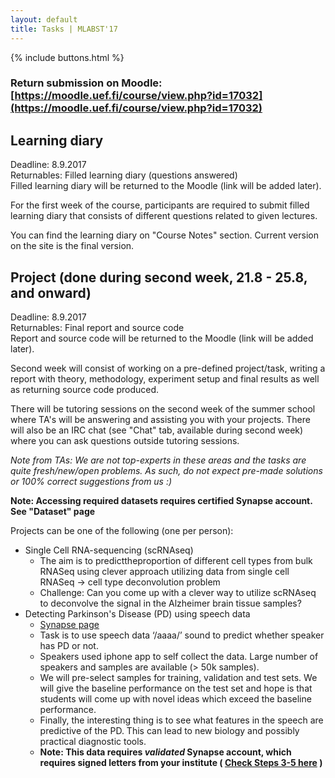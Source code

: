 ```yaml
---
layout: default
title: Tasks | MLABST'17
---
```


{% include buttons.html %}

### Return submission on Moodle: [https://moodle.uef.fi/course/view.php?id=17032](https://moodle.uef.fi/course/view.php?id=17032)

## Learning diary
Deadline: 8.9.2017 <br>
Returnables: Filled learning diary (questions answered) <br>
Filled learning diary will be returned to the Moodle (link will be added later).

For the first week of the course, participants are required to submit filled
learning diary that consists of different questions related to given lectures. 

You can find the learning diary on "Course Notes" section. Current version 
on the site is the final version.

## Project (done during second week, 21.8 - 25.8, and onward)
Deadline: 8.9.2017 <br>
Returnables: Final report and source code <br>
Report and source code will be returned to the Moodle (link will be added later).

Second week will consist of working on a pre-defined project/task, writing a
report with theory, methodology, experiment setup and final results as well as returning source code produced. 

There will be tutoring sessions on the second week of the summer school where
TA's will be answering and assisting you with your projects. There will also be 
an IRC chat (see "Chat" tab, available during second week) where you can ask questions outside tutoring sessions. 

*Note from TAs: We are not top-experts in these areas and the tasks are quite fresh/new/open problems. As such, do not expect pre-made solutions or 100% correct suggestions from us :)*

**Note: Accessing required datasets requires certified Synapse account. See "Dataset" page**

Projects can be one of the following (one per person): 

- Single Cell RNA-sequencing (scRNAseq)
    - The aim is to predicttheproportion of different cell types from bulk RNASeq using clever approach utilizing data from single cell RNASeq -> cell type deconvolution problem
    - Challenge: Can you come up with a clever way to utilize scRNAseq to deconvolve the signal in the Alzheimer brain tissue samples?
- Detecting Parkinson's Disease (PD) using speech data
    - [Synapse page](https://www.synapse.org/#!Synapse:syn4993293/wiki/)
    - Task is to use speech data ‘/aaaa/’ sound to predict whether speaker has PD or not. 
    - Speakers used iphone app to self collect the data. Large number of speakers and samples are available (> 50k samples). 
    - We will pre-select samples for training, validation and test sets. We will give the baseline performance on the test set and hope is that students will come up with novel ideas which exceed the baseline performance. 
    - Finally, the interesting thing is to see what features in the speech are predictive of the PD. This can lead to new biology and possibly practical diagnostic tools.
    - **Note: This data requires *validated* Synapse account, which requires signed letters from your institute ( [Check Steps 3-5  here](https://www.synapse.org/#!Synapse:syn4993293/wiki/247860) )**